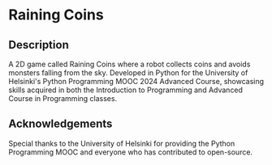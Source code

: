 # Raining Coins

## Description

A 2D game called Raining Coins where a robot collects coins and avoids monsters falling from the sky. Developed in Python for the University of Helsinki's Python Programming MOOC 2024 Advanced Course, showcasing skills acquired in both the Introduction to Programming and Advanced Course in Programming classes.

## Acknowledgements

Special thanks to the University of Helsinki for providing the Python Programming MOOC and everyone who has contributed to open-source.
